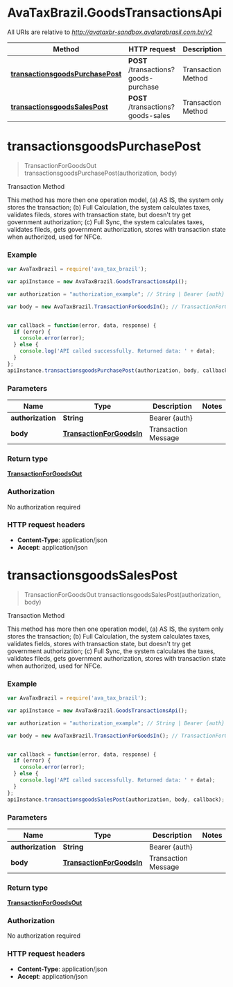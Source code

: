 # AvaTaxBrazil.GoodsTransactionsApi

All URIs are relative to *http://avataxbr-sandbox.avalarabrasil.com.br/v2*

Method | HTTP request | Description
------------- | ------------- | -------------
[**transactionsgoodsPurchasePost**](GoodsTransactionsApi.md#transactionsgoodsPurchasePost) | **POST** /transactions?goods-purchase | Transaction Method
[**transactionsgoodsSalesPost**](GoodsTransactionsApi.md#transactionsgoodsSalesPost) | **POST** /transactions?goods-sales | Transaction Method


<a name="transactionsgoodsPurchasePost"></a>
# **transactionsgoodsPurchasePost**
> TransactionForGoodsOut transactionsgoodsPurchasePost(authorization, body)

Transaction Method

This method has more then one operation model, (a) AS IS, the system only stores the transaction; (b) Full Calculation, the system calculates taxes, validates fileds, stores with transaction state, but doesn&#39;t try get government authorization; (c) Full Sync, the system calculates taxes, validates fileds, gets government authorization, stores with transaction state when authorized, used for NFCe. 

### Example
```javascript
var AvaTaxBrazil = require('ava_tax_brazil');

var apiInstance = new AvaTaxBrazil.GoodsTransactionsApi();

var authorization = "authorization_example"; // String | Bearer {auth}

var body = new AvaTaxBrazil.TransactionForGoodsIn(); // TransactionForGoodsIn | Transaction Message


var callback = function(error, data, response) {
  if (error) {
    console.error(error);
  } else {
    console.log('API called successfully. Returned data: ' + data);
  }
};
apiInstance.transactionsgoodsPurchasePost(authorization, body, callback);
```

### Parameters

Name | Type | Description  | Notes
------------- | ------------- | ------------- | -------------
 **authorization** | **String**| Bearer {auth} | 
 **body** | [**TransactionForGoodsIn**](TransactionForGoodsIn.md)| Transaction Message | 

### Return type

[**TransactionForGoodsOut**](TransactionForGoodsOut.md)

### Authorization

No authorization required

### HTTP request headers

 - **Content-Type**: application/json
 - **Accept**: application/json

<a name="transactionsgoodsSalesPost"></a>
# **transactionsgoodsSalesPost**
> TransactionForGoodsOut transactionsgoodsSalesPost(authorization, body)

Transaction Method

This method has more then one operation model, (a) AS IS, the system only stores the transaction; (b) Full Calculation, the system calculates taxes, validates fields, stores with transaction state, but doesn&#39;t try get government authorization; (c) Full Sync, the system calculates the taxes, validates fileds, gets government authorization, stores with transaction state when authorized, used for NFCe. 

### Example
```javascript
var AvaTaxBrazil = require('ava_tax_brazil');

var apiInstance = new AvaTaxBrazil.GoodsTransactionsApi();

var authorization = "authorization_example"; // String | Bearer {auth}

var body = new AvaTaxBrazil.TransactionForGoodsIn(); // TransactionForGoodsIn | Transaction Message


var callback = function(error, data, response) {
  if (error) {
    console.error(error);
  } else {
    console.log('API called successfully. Returned data: ' + data);
  }
};
apiInstance.transactionsgoodsSalesPost(authorization, body, callback);
```

### Parameters

Name | Type | Description  | Notes
------------- | ------------- | ------------- | -------------
 **authorization** | **String**| Bearer {auth} | 
 **body** | [**TransactionForGoodsIn**](TransactionForGoodsIn.md)| Transaction Message | 

### Return type

[**TransactionForGoodsOut**](TransactionForGoodsOut.md)

### Authorization

No authorization required

### HTTP request headers

 - **Content-Type**: application/json
 - **Accept**: application/json

